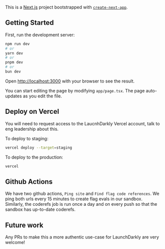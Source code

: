 This is a [Next.js](https://nextjs.org) project bootstrapped with [`create-next-app`](https://nextjs.org/docs/app/api-reference/cli/create-next-app).

## Getting Started

First, run the development server:

```bash
npm run dev
# or
yarn dev
# or
pnpm dev
# or
bun dev
```

Open [http://localhost:3000](http://localhost:3000) with your browser to see the result.

You can start editing the page by modifying `app/page.tsx`. The page auto-updates as you edit the file.
    
## Deploy on Vercel

You will need to request access to the LaucnhDarkly Vercel account, talk to eng leadership about this.

To deploy to staging:

```bash
vercel deploy --target=staging
```

To deploy to the production:

```bash
vercel
```

## Github Actions

We have two github actions, `Ping site` and `Find flag code references`. We ping both urls every 15 minutes to create flag evals in our sandbox. Similarly, the coderefs job is run once a day and on every push so that the sandbox has up-to-date coderefs.

## Future work

Any PRs to make this a more authentic use-case for LaunchDarkly are very welcome!
